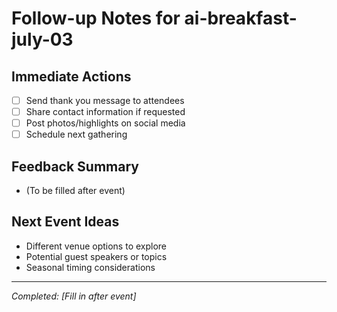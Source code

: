 # Follow-up Notes for ai-breakfast-july-03

## Immediate Actions

- [ ] Send thank you message to attendees
- [ ] Share contact information if requested
- [ ] Post photos/highlights on social media
- [ ] Schedule next gathering

## Feedback Summary

- (To be filled after event)

## Next Event Ideas

- Different venue options to explore
- Potential guest speakers or topics
- Seasonal timing considerations

---

_Completed: [Fill in after event]_
